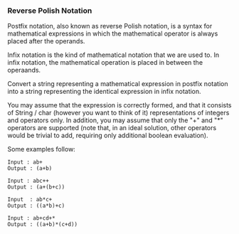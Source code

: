 

### Reverse Polish Notation

Postfix notation, also known as reverse Polish notation, is a syntax for mathematical
expressions in which the mathematical operator is always placed after the operands.

Infix notation is the kind of mathematical notation that we are used to. In infix 
notation, the mathematical operation is placed in between the operaands. 

Convert a string representing a mathematical expression in postfix notation into a 
string representing the identical expression in infix notation.

You may assume that the expression is correctly formed, and that it consists of String / char (however you want to think of it)
representations of integers and operators only. In addition, you may assume that only 
the "+" and "*" operators are supported (note that, in an ideal solution, other 
operators would be trivial to add, requiring only additional boolean evaluation).

Some examples follow:

```
Input : ab+
Output : (a+b)

Input : abc++
Output : (a+(b+c))

Input  : ab*c+
Output : ((a*b)+c)

Input : ab+cd+*
Output : ((a+b)*(c+d))
```